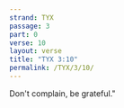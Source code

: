 ```yaml
---
strand: TYX
passage: 3
part: 0
verse: 10
layout: verse
title: "TYX 3:10"
permalink: /TYX/3/10/
---
```

Don't complain, be grateful."
